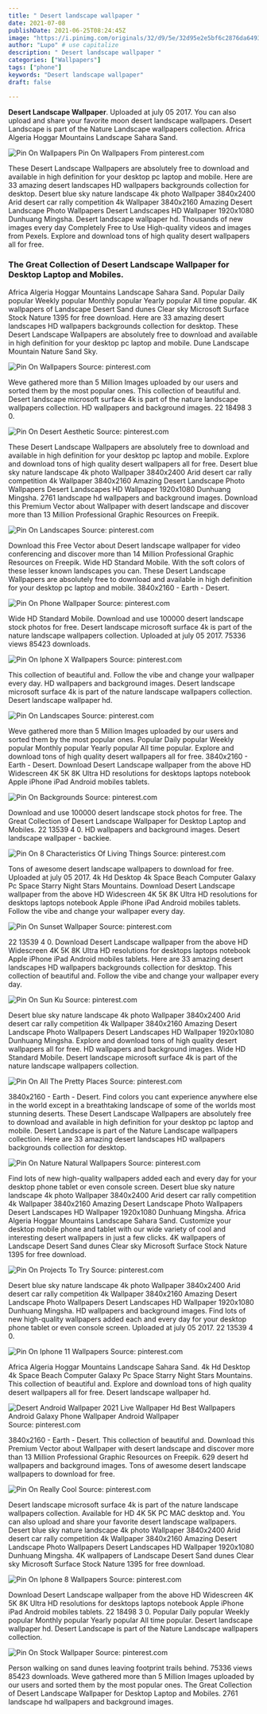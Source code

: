 ```yaml
---
title: " Desert landscape wallpaper "
date: 2021-07-08
publishDate: 2021-06-25T08:24:45Z
image: "https://i.pinimg.com/originals/32/d9/5e/32d95e2e5bf6c2876da64930ea6d2ef9.jpg"
author: "Lupo" # use capitalize
description: " Desert landscape wallpaper "
categories: ["Wallpapers"]
tags: ["phone"]
keywords: "Desert landscape wallpaper"
draft: false

---
```



**Desert Landscape Wallpaper**. Uploaded at july 05 2017. You can also upload and share your favorite moon desert landscape wallpapers. Desert Landscape is part of the Nature Landscape wallpapers collection. Africa Algeria Hoggar Mountains Landscape Sahara Sand.

![Pin On Wallpapers](https://i.pinimg.com/originals/f4/21/be/f421bec8311b96f0ebed11569c097961.png "Pin On Wallpapers")
Pin On Wallpapers From pinterest.com


These Desert Landscape Wallpapers are absolutely free to download and available in high definition for your desktop pc laptop and mobile. Here are 33 amazing desert landscapes HD wallpapers backgrounds collection for desktop. Desert blue sky nature landscape 4k photo Wallpaper 3840x2400 Arid desert car rally competition 4k Wallpaper 3840x2160 Amazing Desert Landscape Photo Wallpapers Desert Landscapes HD Wallpaper 1920x1080 Dunhuang Mingsha. Desert landscape wallpaper hd. Thousands of new images every day Completely Free to Use High-quality videos and images from Pexels. Explore and download tons of high quality desert wallpapers all for free.

### The Great Collection of Desert Landscape Wallpaper for Desktop Laptop and Mobiles.

Africa Algeria Hoggar Mountains Landscape Sahara Sand. Popular Daily popular Weekly popular Monthly popular Yearly popular All time popular. 4K wallpapers of Landscape Desert Sand dunes Clear sky Microsoft Surface Stock Nature 1395 for free download. Here are 33 amazing desert landscapes HD wallpapers backgrounds collection for desktop. These Desert Landscape Wallpapers are absolutely free to download and available in high definition for your desktop pc laptop and mobile. Dune Landscape Mountain Nature Sand Sky.


![Pin On Wallpapers](https://i.pinimg.com/originals/f4/21/be/f421bec8311b96f0ebed11569c097961.png "Pin On Wallpapers")
Source: pinterest.com

Weve gathered more than 5 Million Images uploaded by our users and sorted them by the most popular ones. This collection of beautiful and. Desert landscape microsoft surface 4k is part of the nature landscape wallpapers collection. HD wallpapers and background images. 22 18498 3 0.

![Pin On Desert Aesthetic](https://i.pinimg.com/originals/b1/c4/b4/b1c4b4da3c6b560b25da9b5be09e2fd3.jpg "Pin On Desert Aesthetic")
Source: pinterest.com

These Desert Landscape Wallpapers are absolutely free to download and available in high definition for your desktop pc laptop and mobile. Explore and download tons of high quality desert wallpapers all for free. Desert blue sky nature landscape 4k photo Wallpaper 3840x2400 Arid desert car rally competition 4k Wallpaper 3840x2160 Amazing Desert Landscape Photo Wallpapers Desert Landscapes HD Wallpaper 1920x1080 Dunhuang Mingsha. 2761 landscape hd wallpapers and background images. Download this Premium Vector about Wallpaper with desert landscape and discover more than 13 Million Professional Graphic Resources on Freepik.

![Pin On Landscapes](https://i.pinimg.com/originals/60/24/cc/6024cc5e430b739f38f3a763005d8e51.jpg "Pin On Landscapes")
Source: pinterest.com

Download this Free Vector about Desert landscape wallpaper for video conferencing and discover more than 14 Million Professional Graphic Resources on Freepik. Wide HD Standard Mobile. With the soft colors of these lesser known landscapes you can. These Desert Landscape Wallpapers are absolutely free to download and available in high definition for your desktop pc laptop and mobile. 3840x2160 - Earth - Desert.

![Pin On Phone Wallpaper](https://i.pinimg.com/originals/59/61/85/596185ec92d9345cd93920331d2ae63a.jpg "Pin On Phone Wallpaper")
Source: pinterest.com

Wide HD Standard Mobile. Download and use 100000 desert landscape stock photos for free. Desert landscape microsoft surface 4k is part of the nature landscape wallpapers collection. Uploaded at july 05 2017. 75336 views 85423 downloads.

![Pin On Iphone X Wallpapers](https://i.pinimg.com/originals/49/ff/ef/49ffef7fde0360213e426d90ebac045c.jpg "Pin On Iphone X Wallpapers")
Source: pinterest.com

This collection of beautiful and. Follow the vibe and change your wallpaper every day. HD wallpapers and background images. Desert landscape microsoft surface 4k is part of the nature landscape wallpapers collection. Desert landscape wallpaper hd.

![Pin On Landscapes](https://i.pinimg.com/originals/ba/37/5c/ba375cb690c842447664b666ddaa2541.jpg "Pin On Landscapes")
Source: pinterest.com

Weve gathered more than 5 Million Images uploaded by our users and sorted them by the most popular ones. Popular Daily popular Weekly popular Monthly popular Yearly popular All time popular. Explore and download tons of high quality desert wallpapers all for free. 3840x2160 - Earth - Desert. Download Desert Landscape wallpaper from the above HD Widescreen 4K 5K 8K Ultra HD resolutions for desktops laptops notebook Apple iPhone iPad Android mobiles tablets.

![Pin On Backgrounds](https://i.pinimg.com/originals/78/1a/30/781a3034f2cd98b5671a05bd61b82a61.jpg "Pin On Backgrounds")
Source: pinterest.com

Download and use 100000 desert landscape stock photos for free. The Great Collection of Desert Landscape Wallpaper for Desktop Laptop and Mobiles. 22 13539 4 0. HD wallpapers and background images. Desert landscape wallpaper - backiee.

![Pin On 8 Characteristics Of Living Things](https://i.pinimg.com/originals/4e/94/7a/4e947afe00fb849dd5796dcf5f63d9e6.jpg "Pin On 8 Characteristics Of Living Things")
Source: pinterest.com

Tons of awesome desert landscape wallpapers to download for free. Uploaded at july 05 2017. 4k Hd Desktop 4k Space Beach Computer Galaxy Pc Space Starry Night Stars Mountains. Download Desert Landscape wallpaper from the above HD Widescreen 4K 5K 8K Ultra HD resolutions for desktops laptops notebook Apple iPhone iPad Android mobiles tablets. Follow the vibe and change your wallpaper every day.

![Pin On Sunset Wallpaper](https://i.pinimg.com/originals/a3/ac/c3/a3acc319fb655c7c7c5c747150a32b95.jpg "Pin On Sunset Wallpaper")
Source: pinterest.com

22 13539 4 0. Download Desert Landscape wallpaper from the above HD Widescreen 4K 5K 8K Ultra HD resolutions for desktops laptops notebook Apple iPhone iPad Android mobiles tablets. Here are 33 amazing desert landscapes HD wallpapers backgrounds collection for desktop. This collection of beautiful and. Follow the vibe and change your wallpaper every day.

![Pin On Sun Ku](https://i.pinimg.com/originals/a0/51/14/a05114f411aac30eac7076138f817cfe.jpg "Pin On Sun Ku")
Source: pinterest.com

Desert blue sky nature landscape 4k photo Wallpaper 3840x2400 Arid desert car rally competition 4k Wallpaper 3840x2160 Amazing Desert Landscape Photo Wallpapers Desert Landscapes HD Wallpaper 1920x1080 Dunhuang Mingsha. Explore and download tons of high quality desert wallpapers all for free. HD wallpapers and background images. Wide HD Standard Mobile. Desert landscape microsoft surface 4k is part of the nature landscape wallpapers collection.

![Pin On All The Pretty Places](https://i.pinimg.com/originals/79/49/61/794961af57dd026be9f8239b9e0e46aa.jpg "Pin On All The Pretty Places")
Source: pinterest.com

3840x2160 - Earth - Desert. Find colors you cant experience anywhere else in the world except in a breathtaking landscape of some of the worlds most stunning deserts. These Desert Landscape Wallpapers are absolutely free to download and available in high definition for your desktop pc laptop and mobile. Desert Landscape is part of the Nature Landscape wallpapers collection. Here are 33 amazing desert landscapes HD wallpapers backgrounds collection for desktop.

![Pin On Nature Natural Wallpapers](https://i.pinimg.com/originals/00/0e/02/000e0272170710173348f21f3d97d9e9.jpg "Pin On Nature Natural Wallpapers")
Source: pinterest.com

Find lots of new high-quality wallpapers added each and every day for your desktop phone tablet or even console screen. Desert blue sky nature landscape 4k photo Wallpaper 3840x2400 Arid desert car rally competition 4k Wallpaper 3840x2160 Amazing Desert Landscape Photo Wallpapers Desert Landscapes HD Wallpaper 1920x1080 Dunhuang Mingsha. Africa Algeria Hoggar Mountains Landscape Sahara Sand. Customize your desktop mobile phone and tablet with our wide variety of cool and interesting desert wallpapers in just a few clicks. 4K wallpapers of Landscape Desert Sand dunes Clear sky Microsoft Surface Stock Nature 1395 for free download.

![Pin On Projects To Try](https://i.pinimg.com/originals/bc/b5/e7/bcb5e74f7031cf09a6723a757db64ef2.jpg "Pin On Projects To Try")
Source: pinterest.com

Desert blue sky nature landscape 4k photo Wallpaper 3840x2400 Arid desert car rally competition 4k Wallpaper 3840x2160 Amazing Desert Landscape Photo Wallpapers Desert Landscapes HD Wallpaper 1920x1080 Dunhuang Mingsha. HD wallpapers and background images. Find lots of new high-quality wallpapers added each and every day for your desktop phone tablet or even console screen. Uploaded at july 05 2017. 22 13539 4 0.

![Pin On Iphone 11 Wallpapers](https://i.pinimg.com/originals/12/70/03/1270033e877663e7b77e4cc5fc0184fd.jpg "Pin On Iphone 11 Wallpapers")
Source: pinterest.com

Africa Algeria Hoggar Mountains Landscape Sahara Sand. 4k Hd Desktop 4k Space Beach Computer Galaxy Pc Space Starry Night Stars Mountains. This collection of beautiful and. Explore and download tons of high quality desert wallpapers all for free. Desert landscape wallpaper hd.

![Desert Android Wallpaper 2021 Live Wallpaper Hd Best Wallpapers Android Galaxy Phone Wallpaper Android Wallpaper](https://i.pinimg.com/originals/72/31/7f/72317fee23aff15f3c4cc72762dd86e4.jpg "Desert Android Wallpaper 2021 Live Wallpaper Hd Best Wallpapers Android Galaxy Phone Wallpaper Android Wallpaper")
Source: pinterest.com

3840x2160 - Earth - Desert. This collection of beautiful and. Download this Premium Vector about Wallpaper with desert landscape and discover more than 13 Million Professional Graphic Resources on Freepik. 629 desert hd wallpapers and background images. Tons of awesome desert landscape wallpapers to download for free.

![Pin On Really Cool](https://i.pinimg.com/564x/6e/f0/35/6ef0350b80b21297b24fe15c81cb6e01.jpg "Pin On Really Cool")
Source: pinterest.com

Desert landscape microsoft surface 4k is part of the nature landscape wallpapers collection. Available for HD 4K 5K PC MAC desktop and. You can also upload and share your favorite desert landscape wallpapers. Desert blue sky nature landscape 4k photo Wallpaper 3840x2400 Arid desert car rally competition 4k Wallpaper 3840x2160 Amazing Desert Landscape Photo Wallpapers Desert Landscapes HD Wallpaper 1920x1080 Dunhuang Mingsha. 4K wallpapers of Landscape Desert Sand dunes Clear sky Microsoft Surface Stock Nature 1395 for free download.

![Pin On Iphone 8 Wallpapers](https://i.pinimg.com/originals/a9/87/04/a987045705474f940f172d621c805e28.jpg "Pin On Iphone 8 Wallpapers")
Source: pinterest.com

Download Desert Landscape wallpaper from the above HD Widescreen 4K 5K 8K Ultra HD resolutions for desktops laptops notebook Apple iPhone iPad Android mobiles tablets. 22 18498 3 0. Popular Daily popular Weekly popular Monthly popular Yearly popular All time popular. Desert landscape wallpaper hd. Desert Landscape is part of the Nature Landscape wallpapers collection.

![Pin On Stock Wallpaper](https://i.pinimg.com/originals/32/d9/5e/32d95e2e5bf6c2876da64930ea6d2ef9.jpg "Pin On Stock Wallpaper")
Source: pinterest.com

Person walking on sand dunes leaving footprint trails behind. 75336 views 85423 downloads. Weve gathered more than 5 Million Images uploaded by our users and sorted them by the most popular ones. The Great Collection of Desert Landscape Wallpaper for Desktop Laptop and Mobiles. 2761 landscape hd wallpapers and background images.

